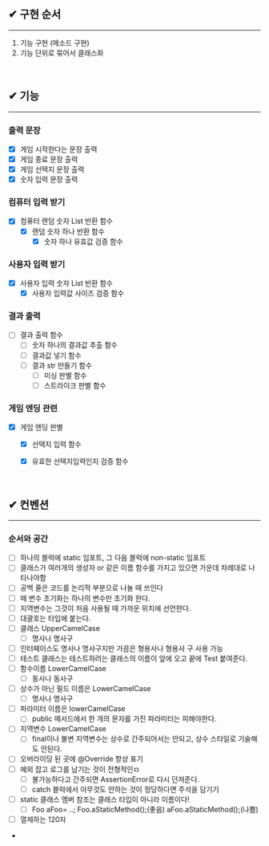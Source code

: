## ✔ 구현 순서

---

1. 기능 구현 (메소드 구현)
2. 기능 단위로 묶어서 클래스화

<br>

## ✔ 기능

---

### 출력 문장
- [X] 게임 시작한다는 문장 출력
- [X] 게임 종료 문장 출력
- [X] 게임 선택지 문장 출력
- [X] 숫자 입력 문장 출력

### 컴퓨터 입력 받기
- [X] 컴퓨터 랜덤 숫자 List 반환 함수
  - [X] 랜덤 숫자 하나 반환 함수
    - [X] 숫자 하나 유효값 검증 함수

### 사용자 입력 받기
- [X] 사용자 입력 숫자 List 반환 함수
  - [X] 사용자 입력값 사이즈 검증 함수

### 결과 출력
- [ ] 결과 출력 함수
  - [ ] 숫자 하나의 결과값 추출 함수
  - [ ] 결과값 넣기 함수
  - [ ] 결과 str 만들기 함수
    - [ ] 미싱 판별 함수
    - [ ] 스트라이크 판별 함수

### 게임 엔딩 관련
- [X] 게임 엔딩 판별
  - [X] 선택지 입력 함수
  - [X] 유효한 선택지입력인지 검증 함수


<br>


## ✔ 컨벤션

---

### 순서와 공간
- [ ] 하나의 블럭에 static 임포트, 그 다음 블럭에 non-static 임포트
- [ ] 클래스가 여러개의 생성자 or 같은 이름 함수를 가지고 있으면 가운데 차례대로 나타나야함
- [ ] 공백 줄은 코드를 논리적 부분으로 나눌 때 쓰인다
- [ ] 매 변수 초기화는 하나의 변수만 초기화 한다.
- [ ] 지역변수는 그것이 처음 사용될 때 가까운 위치에 선언한다.
- [ ] 대괄호는 타입에 붙는다. 
- [ ] 클래스 UpperCamelCase
  - [ ] 명사나 명사구
- [ ] 인터페이스도 명사나 명사구지만 가끔은 형용사나 형용사 구 사용 가능
- [ ] 테스트 클래스는 테스트하려는 클래스의 이름이 앞에 오고 끝에 Test 붙여준다.
- [ ] 함수이름 LowerCamelCase
  - [ ] 동사나 동사구
- [ ] 상수가 아닌 필드 이름은 LowerCamelCase
  - [ ] 명사나 명사구 
- [ ] 파라미터 이름은 lowerCamelCase
  - [ ] public 메서드에서 한 개의 문자를 가진 파라미터는 피해야한다.
- [ ] 지역변수 LowerCamelCase
  - [ ] final이나 불변 지역변수는 상수로 간주되어서는 안되고, 상수 스타일로 기술해도 안된다.
- [ ] 오버라이딩 된 곳에 @Override 항상 표기
- [ ] 예외 잡고 로그를 남기는 것이 전형적인ㅁ
  - [ ] 불가능하다고 간주되면 AssertionError로 다시 던져준다.
  - [ ] catch 블럭에서 아무것도 안하는 것이 정당하다면 주석을 담기기
- [ ] static 클래스 멤버 참조는 클래스 타입이 아니라 이름이다!
  - [ ] Foo aFoo= ..; Foo.aStaticMethod();(좋음) aFoo.aStaticMethod();(나쁨)
- [ ] 열제하는 120자
- 
